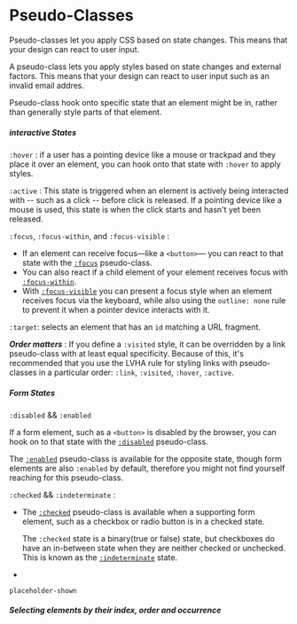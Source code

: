 # Pseudo-Classes

Pseudo-classes let you apply CSS based on state changes. This means that your design can react to user input.



A pseudo-class lets you apply styles based on state changes and external factors. This means that your design can react to user input such as an invalid email addres. 

Pseudo-class hook onto specific state that an element might be in, rather than generally style parts of that element.



##### interactive States

`:hover` : if a user has a pointing device like a mouse or trackpad and they place it over an element, you can hook onto that state with `:hover` to apply styles.



`:active`  : This state is triggered when an element is actively being interacted with -- such as a click -- before click is released. If a pointing device like a mouse is used, this state is when the click starts and hasn't yet been released.



`:focus`, `:focus-within`, and `:focus-visible` : 

- If an element can receive focus—like a `<button>`— you can react to that state with the [`:focus`](https://developer.mozilla.org/docs/Web/CSS/:focus) pseudo-class.
- You can also react if a child element of your element receives focus with [`:focus-within`](https://developer.mozilla.org/docs/Web/CSS/:focus-within).
-  With [`:focus-visible`](https://developer.mozilla.org/docs/Web/CSS/:focus-visible) you can present a focus style when an element receives focus via the keyboard, while also using the `outline: none` rule to prevent it when a pointer device interacts with it.



`:target`: selects an element that has an `id` matching a URL fragment.



***Order matters*** : If you define a `:visited` style, it can be overridden by a link pseudo-class with at least equal specificity. Because of this, it's recommended that you use the LVHA rule for styling links with pseudo-classes in a particular order: `:link`, `:visited`, `:hover`, `:active`.



##### Form States

`:disabled` && `:enabled` 

If a form element, such as a `<button>` is disabled by the browser, you can hook on to that state with the [`:disabled`](https://developer.mozilla.org/docs/Web/CSS/:disabled) pseudo-class.

The [`:enabled`](https://developer.mozilla.org/docs/Web/CSS/:enabled) pseudo-class is available for the opposite state, though form elements are also `:enabled` by default, therefore you might not find yourself reaching for this pseudo-class.



`:checked` && `:indeterminate` : 

- The [`:checked`](https://developer.mozilla.org/docs/Web/CSS/:checked) pseudo-class is available when a supporting form element, such as a checkbox or radio button is in a checked state.

  The `:checked` state is a binary(true or false) state, but checkboxes do have an in-between state when they are neither checked or unchecked. This is known as the [`:indeterminate`](https://developer.mozilla.org/docs/Web/CSS/:indeterminate) state.

- 



`placeholder-shown`





##### Selecting elements by their index, order and occurrence

